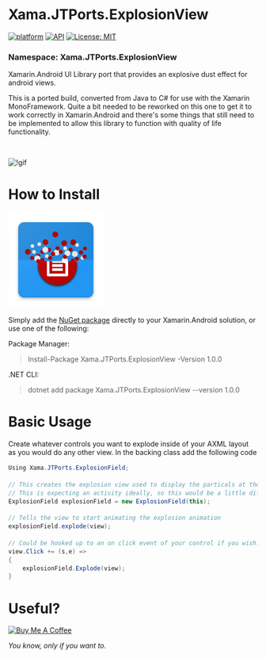 # Xama.JTPorts.ExplosionView
[![platform](https://img.shields.io/badge/platform-Xamarin.Android-brightgreen.svg)](https://www.xamarin.com/)
[![API](https://img.shields.io/badge/API-10%2B-orange.svg?style=flat)](https://android-arsenal.com/api?level=10s)
[![License: MIT](https://img.shields.io/badge/License-MIT-blue.svg)](https://opensource.org/licenses/MIT)


### Namespace: Xama.JTPorts.ExplosionView

Xamarin.Android UI Library port that provides an explosive dust effect for android views.

This is a ported build, converted from Java to C# for use with the Xamarin MonoFramework. Quite a bit needed to be reworked on this one to get it to work correctly in Xamarin.Android and there's some things that still need to be implemented to allow this library to function with quality of life functionality.

<br>

![!gif](https://github.com/DigitalSa1nt/Xama.JTPorts.ExplosionView/blob/master/images/20190220_122849.gif?raw=true)

# How to Install

![NuGetIcon](https://raw.githubusercontent.com/DigitalSa1nt/Xama.JTPorts.ExplosionView/master/images/nugetIcon.png)

Simply add the [NuGet package](https://www.nuget.org/packages/Xama.JTPorts.ExplosionView/) directly to your Xamarin.Android solution, or use one of the following:

Package Manager:
> Install-Package Xama.JTPorts.ExplosionView -Version 1.0.0

.NET CLI:
> dotnet add package Xama.JTPorts.ExplosionView --version 1.0.0

# Basic Usage

Create whatever controls you want to explode inside of your AXML layout as you would do any other view. In the backing class add the following code

```cs
Using Xama.JTPorts.ExplosionField;

// This creates the explosion view used to display the particals at the root of the content display.
// This is expecting an activity ideally, so this would be a little different if used inside of a fragment, so bear that in mind.
ExplosionField explosionField = new ExplosionField(this);

// Tells the view to start animating the explosion animation
explosionField.explode(view);

// Could be hooked up to an on click event of your control if you wish.
view.Click += (s,e) =>
{
    explosionField.Explode(view);
}
```

# Useful?

<a href="https://www.buymeacoffee.com/JTT" target="_blank"><img src="https://cdn.buymeacoffee.com/buttons/default-red.png" alt="Buy Me A Coffee" tyle="height: 41px !important;width: 174px !important;box-shadow: 0px 3px 2px 0px rgba(190, 190, 190, 0.5) !important;-webkit-box-shadow: 0px 3px 2px 0px rgba(190, 190, 190, 0.5) !important;" ></a>

_You know, only if you want to._
